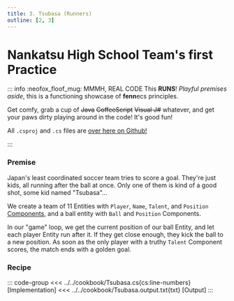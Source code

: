 ```yaml
---
title: 3. Tsubasa (Runners)
outline: [2, 3]
---
```


# Nankatsu High School Team's first Practice

::: info :neofox_floof_mug: MMMH, REAL CODE
This **RUNS**! *Playful premises aside*, this is a functioning showcase of **fenn**ecs principles.

Get comfy, grab a cup of ~~Java~~ ~~CoffeeScript~~ ~~Visual J#~~ whatever, and get your paws dirty playing around in the code! It's good fun!

All `.csproj` and `.cs` files are [over here on Github!](https://github.com/thygrrr/fennecs/blob/main/cookbook) 

:::

### Premise
Japan's least coordinated soccer team tries to score a goal. They're just kids, all running after the ball at once. Only one of them is kind of a good shot, some kid named "Tsubasa"...

We create a team of 11 Entities with `Player`, `Name`, `Talent`, and `Position` [Components](../docs/Component.md), and a ball entity with `Ball` and `Position` Components.

In our "game" loop, we get the current position of our ball Entity, and let each player Entity run after it. If they get close enough, they kick the ball to a new position. As soon as the only player with a truthy `Talent` Component scores, the match ends with a golden goal.

### Recipe
::: code-group
<<< ../../cookbook/Tsubasa.cs{cs:line-numbers} [Implementation]
<<< ../../cookbook/Tsubasa.output.txt{txt} [Output]
:::
